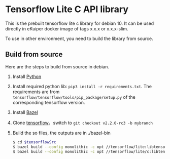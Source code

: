 # Tensorflow Lite C API library

This is the prebuilt tensorflow lite c library for debian 10. It can be used directly in eKuiper docker image of tags
x.x.x or x.x.x-slim.

To use in other environment, you need to build the library from source.

## Build from source

Here are the steps to build from source in debian.

1. Install [Python](https://www.tensorflow.org/install/pip#1.-install-the-python-development-environment-on-your-system)

2. Install required python lib: `pip3 install -r requirements.txt`. The requirements are
   from `tensorflow/tensorflow/tools/pip_package/setup.py` of the corresponding tensorflow version.

3. Install [Bazel](https://docs.bazel.build/versions/4.0.0/install-ubuntu.html)

4. Clone [tensorflow](https://github.com/tensorflow/tensorflow)，switch to `git checkout v2.2.0-rc3 -b mybranch`

5. Build the so files, the outputs are in ./bazel-bin

   ```bash
   $ cd $tensorflowSrc
   $ bazel build --config monolithic -c opt //tensorflow/lite:libtensorflowlite.so
   $ bazel build --config monolithic -c opt //tensorflow/lite/c:libtensorflowlite_c.so
   ```
